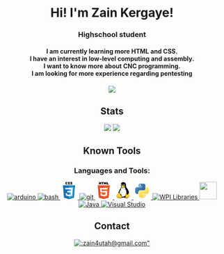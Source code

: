 <h1 align = "center"> Hi! I'm Zain Kergaye! </h1>

<h3 align = "center"> Highschool student </h3>
<h4 align = "center"> I am currently learning more HTML and CSS. <br>
I have an interest in low-level computing and assembly. <br>
I want to know more about CNC programming. <br>
I am looking for more experience regarding pentesting </h4>
<p align="center">
  <img align="center" src="https://komarev.com/ghpvc/?username=ZainKergaye&color=dcc300">
</p>

<h2 align = "center"> Stats </h2> 

<p align = "center">
<img src="https://github-readme-stats.vercel.app/api/top-langs/?username=ZainKergaye&&show_icons=true&title_color=f1e05a&icon_color=03A87C&text_color=ffffff&bg_color=000000&border_radius=0.75rem&layout=compact">

<img src="https://github-readme-stats.vercel.app/api?username=ZainKergaye&&show_icons=true&title_color=f1e05a&icon_color=f1e05a&text_color=ffffff&bg_color=000000&border_radius=0.75rem">

<h2 align = "center"> Known Tools </h2>

<h3 align = "center"> Languages and Tools: </h3>
<p align="center"> <a href="https://www.arduino.cc/" target="_blank"> <img src="https://cdn.worldvectorlogo.com/logos/arduino-1.svg" alt="arduino" width="40" height="40"/> </a> 
<a href="https://www.gnu.org/software/bash/" target="_blank"> <img src="https://www.vectorlogo.zone/logos/gnu_bash/gnu_bash-icon.svg" alt="bash" width="40" height="40"/> </a> <a href="https://www.w3schools.com/css/" target="_blank"> <img src="https://raw.githubusercontent.com/devicons/devicon/master/icons/css3/css3-original-wordmark.svg" alt="css3" width="40" height="40"/> </a>
<a href="https://git-scm.com/" target="_blank"> <img src="https://www.vectorlogo.zone/logos/git-scm/git-scm-icon.svg" alt="git" width="40" height="40"/> </a> 
 <a href="https://www.w3.org/html/" target="_blank"> <img src="https://raw.githubusercontent.com/devicons/devicon/master/icons/html5/html5-original-wordmark.svg" alt="html5" width="40" height="40"/> </a> 
  <a href="https://www.linux.org/" target="_blank"> <img src="https://raw.githubusercontent.com/devicons/devicon/master/icons/linux/linux-original.svg" alt="linux" width="40" height="40"/> </a>
  <a href="https://www.python.org" target="_blank"> <img src="https://raw.githubusercontent.com/devicons/devicon/master/icons/python/python-original.svg" alt="python" width="40" height="40"/> </a> 
  <a href="https://docs.wpilib.org/en/stable/docs/zero-to-robot/introduction.html" target="_blank"> <img src="https://frcteam3255.github.io/FRC-Java-Tutorial/assets/images/logos/wpilib.png" alt="WPI Libraries" width="40" height="40"/> </a>
  <a href="https://en.wikipedia.org/wiki/C%2B%2B" target="_blank"> <img src="https://external-content.duckduckgo.com/iu/?u=https%3A%2F%2Fwebforpc.com%2Fwp-content%2Fuploads%2F2018%2F03%2Fc-plus-plus-program-logo-image.png&f=1&nofb=1" alt"C++" width="40" height="40"/> </a>
  <a href="https://www.java.com/en/" target="_blank"> <img src="https://external-content.duckduckgo.com/iu/?u=https%3A%2F%2Ftse3.mm.bing.net%2Fth%3Fid%3DOIP.Su4qgmezwA4ieQxPEZYbFgHaHa%26pid%3DApi&f=1" alt="Java" width="40" height="40"/> </a>
  <a href="https://visualstudio.microsoft.com/" target=_blank"> <img src="https://external-content.duckduckgo.com/iu/?u=https%3A%2F%2Fpluspng.com%2Fimg-png%2Fvisual-studio-logo-png-visual-studio-code-logo-is-offensive-to-me-issue-87419-1200x1200.png&f=1&nofb=1" alt="Visual Studio" width="40" height="40"/> </a>
  
  
<h2 align="center">Contact</h2>
<p align="center">
 <a href="mailto:zain4utah@gmail.com"> <img src="https://user-images.githubusercontent.com/62440012/156062381-a1125b03-f99f-4b49-8911-7135d640c9b9.png" alt=:zain4utah@gmail.com" width="50" height = "40"> </a>





